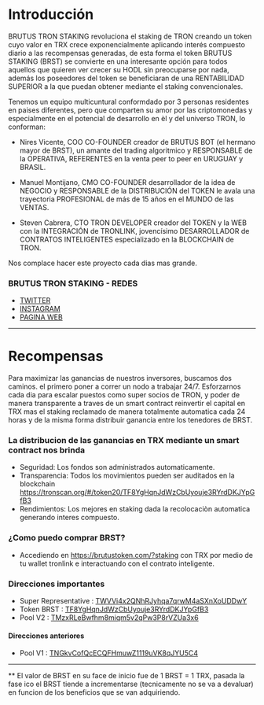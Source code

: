 # Introducción

BRUTUS TRON STAKING revoluciona el staking de TRON creando un token cuyo valor en TRX crece exponencialmente aplicando interés compuesto diario a las recompensas generadas, de esta forma el token BRUTUS STAKING (BRST) se convierte en una interesante opción para todos aquellos que quieren ver crecer su HODL sin preocuparse por nada, además los poseedores del token se beneficiaran de una RENTABILIDAD SUPERIOR a la que puedan obtener mediante el staking convencionales.

Tenemos un equipo multicuntural conformdado por 3 personas residentes en paises diferentes, pero que comparten su amor por las criptomonedas y especialmente en el potencial de desarrollo en èl y del universo TRON, lo conforman: 

* Nires Vicente, COO CO-FOUNDER creador de BRUTUS BOT (el hermano mayor de BRST), un amante del trading algoritmico y RESPONSABLE de la OPERATIVA, REFERENTES en la venta peer to peer en URUGUAY y BRASIL. 

* Manuel Montijano, CMO CO-FOUNDER desarrollador de la idea de NEGOCIO y RESPONSABLE de la DISTRIBUCIÓN del TOKEN le avala una trayectoria PROFESIONAL de más de 15 años en el MUNDO de las VENTAS.

* Steven Cabrera, CTO TRON DEVELOPER creador del TOKEN y la WEB con la INTEGRACIÓN de TRONLINK, jovencísimo DESARROLLADOR de CONTRATOS INTELIGENTES especializado en la BLOCKCHAIN de TRON.

Nos complace hacer este proyecto cada dias mas grande.

### BRUTUS TRON STAKING - REDES
- [TWITTER](https://twitter.com/BrutusToken)
- [INSTAGRAM](https://www.instagram.com/brutustoken/)
- [PAGINA WEB](https://brutustoken.com/?staking)

-----------------------------------------
# Recompensas

Para maximizar las ganancias de nuestros inversores, buscamos dos caminos. el primero poner a correr un nodo a trabajar 24/7. Esforzarnos cada dia para escalar puestos como super socios de TRON, y poder de manera transparente a traves de un smart contract reinvertir el capital en TRX mas el staking reclamado de manera totalmente automatica cada 24 horas y de la misma forma distribuir ganancia entre los tenedores de BRST.

### La distribucion de las ganancias en TRX mediante un smart contract nos brinda

  - Seguridad: Los fondos son administrados automaticamente.
  - Transparencia: Todos los movimientos pueden ser auditados en la blockchain https://tronscan.org/#/token20/TF8YgHqnJdWzCbUyouje3RYrdDKJYpGfB3
  - Rendimientos: Los mejores en staking dada la recolocaciòn automatica generando interes compuesto.

### ¿Como puedo comprar BRST?

  - Accediendo en https://brutustoken.com/?staking con TRX por medio de tu wallet tronlink e interactuando con el contrato inteligente.

### Direcciones importantes

- Super Representative : [TWVVi4x2QNhRJyhqa7qrwM4aSXnXoUDDwY](https://tronscan.org/#/address/TWVVi4x2QNhRJyhqa7qrwM4aSXnXoUDDwY)
- Token BRST : [TF8YgHqnJdWzCbUyouje3RYrdDKJYpGfB3](https://tronscan.org/#/token20/TF8YgHqnJdWzCbUyouje3RYrdDKJYpGfB3)
- Pool V2 : [TMzxRLeBwfhm8miqm5v2qPw3P8rVZUa3x6](https://tronscan.org/#/contract/TMzxRLeBwfhm8miqm5v2qPw3P8rVZUa3x6)

#### Direcciones anteriores

- Pool V1 : [TNGkvCofQcECQFHmuwZ1119uVK8qJYU5C4](https://tronscan.org/#/contract/TNGkvCofQcECQFHmuwZ1119uVK8qJYU5C4)

-----------------------------------------
  
** El valor de BRST en su face de inicio fue de 1 BRST = 1 TRX, pasada la fase ico el BRST tiende a incrementarse (tecnicamente no se va a devaluar) en funcion de los beneficios que se van adquiriendo.
